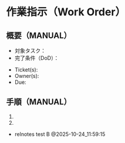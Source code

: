 # 作業指示（Work Order）

## 概要（MANUAL）
- 対象タスク：
- 完了条件（DoD）：

<!-- AUTO:BEGIN name=workorder.meta -->
- Ticket(s):
- Owner(s):
- Due:
<!-- AUTO:END -->

## 手順（MANUAL）
1.
2.

- relnotes test B @2025-10-24_11:59:15
